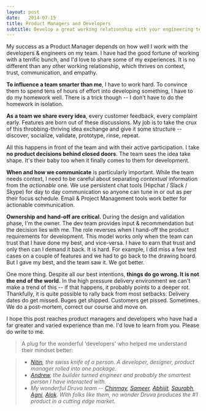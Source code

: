 ```yaml
---
layout: post
date:   2014-07-15
title: Product Managers and Developers
subtitle: Develop a great working relationship with your engineering team
---
```


My success as a Product Manager depends on how well I work with the developers & engineers on my team. I have had the good fortune of working with a terrific bunch, and I'd love to share some of my experiences. It is no different than any other working relationship, which thrives on context, trust, communication, and empathy.

**To influence a team smarter than me**, I have to work hard. To convince them to spend tens of hours of effort into developing something, I have to do my homework well. There is a trick though -- I don't have to do the homework in isolation.

**As a team we share every idea**, every customer feedback, every complaint early. Features are born out of these discussions. My job is to take the crux of this throbbing-thriving idea exchange and give it some structure -- discover, socialize, validate, prototype, rinse, repeat.

All this happens in front of the team and with their active participation. I take **no product decisions behind closed doors**. The team sees the idea take shape. It's their baby too when it finally comes to them for development.

**When and how we communicate** is particularly important. While the team needs context, I need to be careful about separating *contextual* information from the *actionable* one. We use persistent chat tools (Hipchat / Slack / Skype) for day to day communication so anyone can tune in or out as per their focus schedule. Email & Project Management tools work better for actionable communication.

**Ownership and hand-off are critical.** During the design and validation phase, I'm the owner. The dev team provides input & recommendation but the decision lies with me. The role reverses when I hand-off the product requirements for development. This model works only when the team can trust that I have done my best, and vice-versa. I have to earn that trust and only then can I demand it back. It is hard. For example, I did miss a few test cases on a couple of features and we had to go back to the drawing board. But I gave my best, and the team saw it. We got better.

One more thing. Despite all our best intentions, **things do go wrong. It is not the end of the world.** In the high pressure delivery environment we can't make a trend of this -- if that happens, it probably points to a deeper rot. Thankfully, it is quite possible to rally back from most setbacks. Delivery dates do get missed. Buges get shipped.  Customers get pissed. Sometimes. We do a post-mortem, correct our course and move on.

I hope this post reaches product managers and developers who have had a far greater and varied experience than me. I'd love to learn from you. Please do write to me.


> A plug for the wonderful 'developers' who helped me understand their mindset better:

>- *[Nitin](http://twitter.com/nitin_pande), the swiss knife of a person. A developer, designer, product manager rolled into one package.*
>- *[Andrew](https://www.linkedin.com/pub/andrew-lazarus/9/455/737), the builder turned engineer and probably the smartest person I have interacted with.*
>- *My wonderful Druva team -- [Chinmay](http://in.linkedin.com/in/achinmay), [Sameer](http://in.linkedin.com/in/sameertamsekar), [Abhijit](http://in.linkedin.com/in/vaidyaabhijit), [Saurabh](#), [Agni](http://in.linkedin.com/pub/agniswar-bakshi/4a/173/434), [Alok](https://www.linkedin.com/pub/alok-ranjan/7a/677/3b1). With folks like them, no wonder Druva produces the #1 product in a cutting edge market.*
